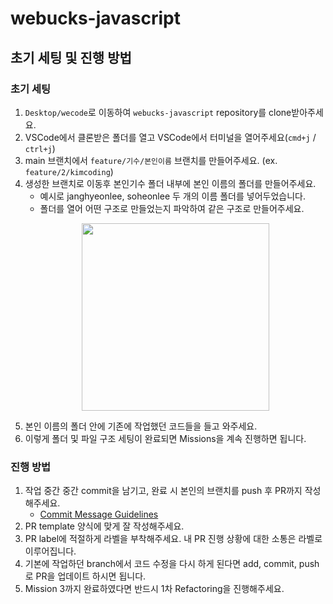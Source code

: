 # webucks-javascript

## 초기 세팅 및 진행 방법

### 초기 세팅

1. `Desktop/wecode`로 이동하여 `webucks-javascript` repository를 clone받아주세요.
2. VSCode에서 클론받은 폴더를 열고 VSCode에서 터미널을 열어주세요(`cmd+j` / `ctrl+j`)
3. main 브랜치에서 `feature/기수/본인이름` 브랜치를 만들어주세요. (ex. `feature/2/kimcoding`)
4. 생성한 브랜치로 이동후 본인기수 폴더 내부에 본인 이름의 폴더를 만들어주세요.
    - 예시로 janghyeonlee, soheonlee 두 개의 이름 폴더를 넣어두었습니다. 
    - 폴더를 열어 어떤 구조로 만들었는지 파악하여 같은 구조로 만들어주세요.
    <p align="center">
    <img src="https://user-images.githubusercontent.com/66706492/128461451-e76399dc-09ff-4e48-becb-94e3e51d3fa3.png" width="300"/>
    </p>
5. 본인 이름의 폴더 안에 기존에 작업했던 코드들을 들고 와주세요.
6. 이렇게 폴더 및 파일 구조 세팅이 완료되면 Missions을 계속 진행하면 됩니다.

### 진행 방법

1. 작업 중간 중간 commit을 남기고, 완료 시 본인의 브랜치를 push 후 PR까지 작성해주세요.
   - [Commit Message Guidelines](https://www.notion.so/Commit-Message-Guidelines-225f28bec2ba4e9384fbae5bb87f4003)
2. PR template 양식에 맞게 잘 작성해주세요.
3. PR label에 적절하게 라벨을 부착해주세요. 내 PR 진행 상황에 대한 소통은 라벨로 이루어집니다.
4. 기본에 작업하던 branch에서 코드 수정을 다시 하게 된다면 add, commit, push로 PR을 업데이트 하시면 됩니다.
5. Mission 3까지 완료하였다면 반드시 1차 Refactoring을 진행해주세요.
